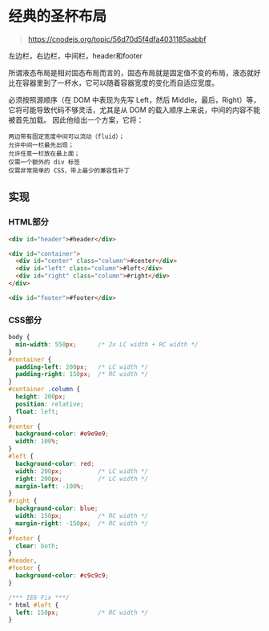 # 经典的圣杯布局

> https://cnodejs.org/topic/56d70d5f4dfa4031185aabbf

左边栏，右边栏，中间栏，header和footer

所谓液态布局是相对固态布局而言的，固态布局就是固定值不变的布局，液态就好比在容器里到了一杯水，它可以随着容器宽度的变化而自适应宽度。

必须按照源顺序（在 DOM 中表现为先写 Left，然后 Middle，最后，Right）等，它将可能导致代码不够灵活，尤其是从 DOM 的载入顺序上来说，中间的内容不能被首先加载。
因此他给出一个方案，它将：
```
两边带有固定宽度中间可以流动（fluid）；
允许中间一栏最先出现；
允许任意一栏放在最上面；
仅需一个额外的 div 标签
仅需非常简单的 CSS，带上最少的兼容性补丁
```

## 实现

### HTML部分
```HTML
<div id="header">#header</div>

<div id="container">
  <div id="center" class="column">#center</div>
  <div id="left" class="column">#left</div>
  <div id="right" class="column">#right</div>
</div>

<div id="footer">#footer</div>
```
### CSS部分
```css
body {
  min-width: 550px;      /* 2x LC width + RC width */
}
#container {
  padding-left: 200px;   /* LC width */
  padding-right: 150px;  /* RC width */
}
#container .column {
  height: 200px;
  position: relative;
  float: left;
}
#center {
  background-color: #e9e9e9;
  width: 100%;
}
#left {
  background-color: red;
  width: 200px;          /* LC width */
  right: 200px;          /* LC width */
  margin-left: -100%;
}
#right {
  background-color: blue;
  width: 150px;          /* RC width */
  margin-right: -150px;  /* RC width */
}
#footer {
  clear: both;
}
#header,
#footer {
  background-color: #c9c9c9;
}

/*** IE6 Fix ***/
* html #left {
  left: 150px;           /* RC width */
}
```

